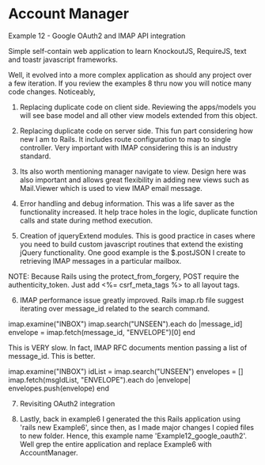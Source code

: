 Account Manager
==============	
Example 12 - Google OAuth2 and IMAP API integration


Simple self-contain web application to learn 
KnockoutJS, RequireJS, text and toastr javascript 
frameworks.

Well, it evolved into a more complex application
as should any project over a few iteration. If you
review the examples 8 thru now you will notice
many code changes.  Noticeably,

1) Replacing duplicate code on client side. Reviewing
the apps/models you will see base model and all other
view models extended from this object. 

2) Replacing duplicate code on server side. This fun
part considering how new I am to Rails. It includes
route configuration to map to single controller. Very
important with IMAP considering this is an industry standard.

3) Its also worth mentioning manager navigate to view. Design
here was also important and allows great flexibility in adding new
views such as Mail.Viewer which is used to view IMAP email message.

4) Error handling and debug information. This was a life saver as the
functionality increased. It help trace holes in the logic, duplicate
function calls and state during method execution.

5) Creation of jqueryExtend modules. This is good practice in cases 
where you need to build custom javascript routines that extend 
the existing jQuery functionality. One good example is the $.postJSON
I create to retrieving IMAP messages in a particular mailbox. 

NOTE: Because Rails using the protect_from_forgery, POST require the
authenticity_token. Just add <%= csrf_meta_tags %> to all layout <head> 
tags.

6) IMAP performance issue greatly improved. Rails imap.rb file suggest
iterating over message_id related to the search command.

imap.examine("INBOX")
imap.search("UNSEEN").each do |message_id]
  envelope = imap.fetch(message_id, "ENVELOPE")[0]
end

This is VERY slow. In fact, IMAP RFC documents mention passing a list of message_id.
This is better.

imap.examine("INBOX")
idList = imap.search("UNSEEN")
envelopes = []
imap.fetch(msgIdList, "ENVELOPE").each do |envelope|	
	envelopes.push(envelope)
end

7) Revisiting OAuth2 integration

8) Lastly, back in example6 I generated the this Rails application using
'rails new Example6', since then, as I made major changes I copied files to
new folder. Hence, this example name 'Example12_google_oauth2'. Well grep the
entire application and replace Example6 with AccountManager.
	